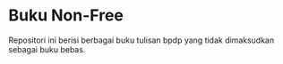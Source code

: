 # Buku Non-Free

Repositori ini berisi berbagai buku tulisan bpdp yang tidak dimaksudkan sebagai buku bebas.


